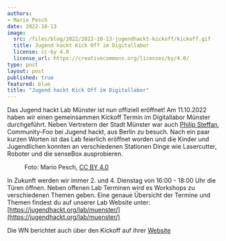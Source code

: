 ```yaml
---
authors:
- Mario Pesch
date: 2022-10-13
image:
  src: /files/blog/2022/2022-10-13-jugendhackt-kickoff/kickoff.gif
  title: Jugend hackt Kick Off im Digitallabor
  license: cc-by 4.0
  license_url: https://creativecommons.org/licenses/by/4.0/
type: post
layout: post
published: true
featured: blue
title: "Jugend hackt Kick Off im Digitallabor"
---
```


Das Jugend hackt Lab Münster ist nun offiziell eröffnet! Am 11.10.2022 haben wir einen gemeinsammen Kickoff Termin im Digitallabor Münster durchgeführt. Neben Vertretern der Stadt Münster war auch [Philip Steffan](https://twitter.com/philipsteffan), Community-Foo bei Jugend hackt, aus Berlin zu besuch. Nach ein paar kurzen Worten ist das Lab feierlich eröffnet worden und die Kinder und Jugendlichen konnten an verschiedenen Stationen Dinge wie Lasercutter, Roboter und die senseBox ausprobieren. 

<figure class="blog">
    <img src="/files/blog/2022/2022-10-13-jugendhackt-kickoff/kickoff_01.jpeg" alt="">
    <figcaption>Foto: Mario Pesch, <a href="https://creativecommons.org/licenses/by/4.0/">CC BY 4.0</a></figcaption>
</figure>

In Zukunft werden wir immer 2. und 4. Dienstag von 16:00 - 18:00 Uhr die Türen öffnen. Neben offenen Lab Terminen wird es Workshops zu verschiedenen Themen geben. Eine genaue Übersicht der Termine und Themen findest du auf unserer Lab Website unter: [https://jugendhackt.org/lab/muenster/](https://jugendhackt.org/lab/muenster/)

Die WN berichtet auch über den Kickoff auf ihrer [Website](https://www.wn.de/muenster/jugend-hackt-lab-leonardo-campus-digital-2642300)
